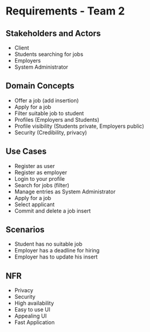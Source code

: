 # Requirements - Team 2

## Stakeholders and Actors
* Client
* Students searching for jobs
* Employers
* System Administrator

## Domain Concepts
* Offer a job (add insertion)
* Apply for a job
* Filter suitable job to student
* Profiles (Employers and Students)
* Profile visibility (Students private, Employers public)
* Security (Credibility, privacy)

## Use Cases
* Register as user
* Register as employer
* Login to your profile
* Search for jobs (filter)
* Manage entries as System Administrator
* Apply for a job
* Select applicant
* Commit and delete a job insert

## Scenarios
* Student has no suitable job
* Employer has a deadline for hiring
* Employer has to update his insert

## NFR
* Privacy
* Security
* High availability
* Easy to use UI
* Appealing UI
* Fast Application

